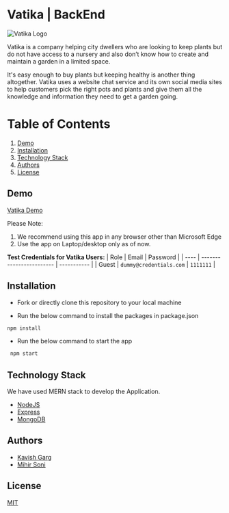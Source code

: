 # Vatika | BackEnd

![Vatika Logo](https://res.cloudinary.com/ds4gbbc6g/image/upload/v1665863257/Vatika/React%20FrontEnd/logo_lcxupl.png)

Vatika is a company helping city dwellers who are looking to keep plants but do not have access to a nursery and also don’t know how to create and maintain a garden in a limited space.

It's easy enough to buy plants but keeping healthy is another thing altogether.
Vatika uses a website chat service and its own social media sites to help customers pick the right pots and plants and give them all the knowledge and information they need to get a garden going.

# Table of Contents

1. [Demo](#demo)
2. [Installation](#installation)
3. [Technology Stack](#technology-stack)
4. [Authors](#authors)
5. [License](#license)

## Demo

[Vatika Demo](https://vatika.netlify.app/)

Please Note:

1. We recommend using this app in any browser other than Microsoft Edge
2. Use the app on Laptop/desktop only as of now.

**Test Credentials for Vatika Users:**
| Role | Email  | Password |
| ---- | ------------------------ | ----------- |
| Guest | `dummy@credentials.com` | `1111111` |

## Installation

- Fork or directly clone this repository to your local machine

- Run the below command to install the packages in package.json

```bash
npm install
```

- Run the below command to start the app

```bash
 npm start
```

## Technology Stack

We have used MERN stack to develop the Application.

- [NodeJS](https://nodejs.org/en/)
- [Express](https://expressjs.com/)
- [MongoDB](https://www.mongodb.com/)

## Authors

- [Kavish Garg](https://github.com/Kavish15)
- [Mihir Soni](https://github.com/mihirsoni15)

## License

[MIT](https://opensource.org/licenses/MIT)




